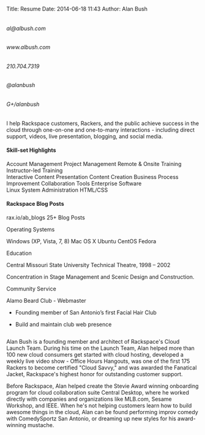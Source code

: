 Title: Resume
Date: 2014-06-18 11:43
Author: Alan Bush

<div class="container">
  <div class="row clearfix">
    <div class="col-md-3 column">

<h6> al@albush.com </h6>
<h6> www.albush.com </h6>
<h6> 210.704.7319 </h6>
<h6> @alanbush </h6>
<h6> G+/alanbush </h6>

<p>I help Rackspace customers, Rackers, and the public achieve success in the cloud through one-on-one and one-to-many interactions - including direct support, videos, live presentation, blogging, and social media. </p>


<h4> Skill-set Highlights </h4>

Account Management
Project Management
Remote & Onsite Training  
Instructor-led Training  
Interactive Content Presentation
Content Creation
Business Process Improvement 
Collaboration Tools
Enterprise Software  
Linux System Administration
HTML/CSS


<h4> Rackspace Blog Posts </h4>

rax.io/ab_blogs
25+ Blog Posts

Operating Systems

Windows (XP, Vista, 7, 8)
Mac OS X
Ubuntu
CentOS
Fedora

Education

Central Missouri State University
Technical Theatre, 1998 – 2002

Concentration in Stage Management and Scenic Design and Construction.

Community Service

Alamo Beard Club - Webmaster
- Founding member of San Antonio’s first Facial Hair Club
- Build and maintain club web presence
 
    </div> 
       <div class="col-md-8 column" id="about">
        <p>
            Alan Bush is a founding member and architect of Rackspace's Cloud Launch Team. During his time on the Launch Team, Alan helped more than 100 new cloud consumers get started with cloud hosting, developed a weekly live video show - Office Hours Hangouts, was one of the first 175 Rackers to become certified "Cloud Savvy," and was awarded the Fanatical Jacket, Rackspace's highest honor for outstanding customer support.
        </p>
        <p>
            Before Rackspace, Alan helped create the Stevie Award winning onboarding program for cloud collaboration suite Central Desktop, where he worked directly with companies and organizations like MLB.com, Sesame Workshop, and IEEE. When he's not helping customers learn how to build awesome things in the cloud, Alan can be found performing improv comedy with ComedySportz San Antonio, or dreaming up new styles for his award-winning mustache.
        </p>
    </div>
</div>
